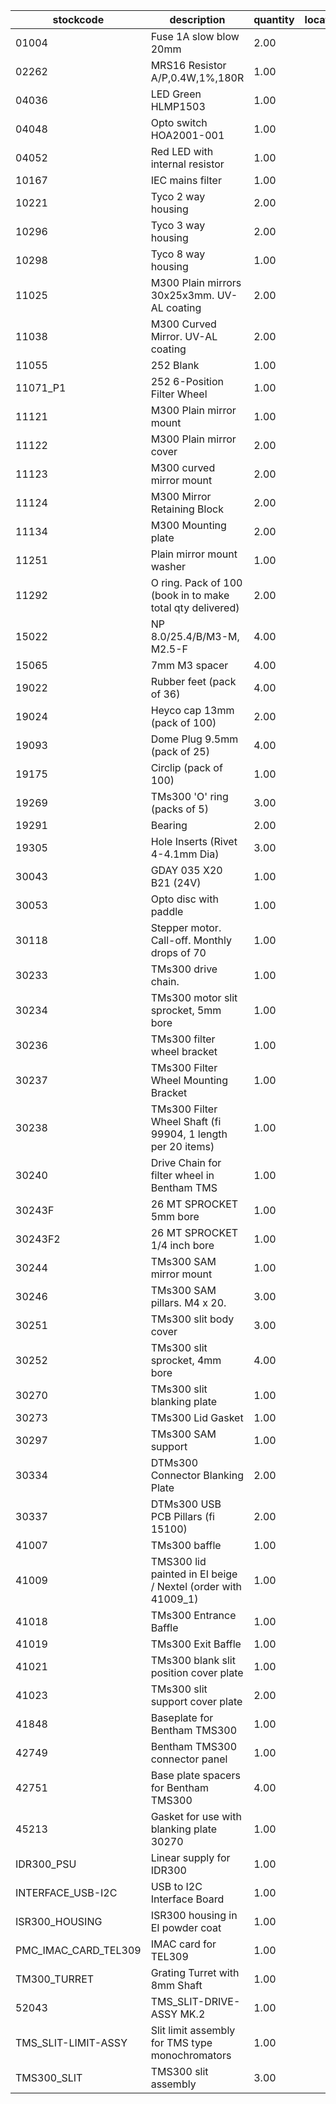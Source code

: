 |stockcode|description|quantity|location|
|---------|-----------|--------|--------|
|01004|Fuse 1A slow blow 20mm|2.00||
|02262|MRS16 Resistor A/P,0.4W,1%,180R|1.00||
|04036|LED Green HLMP1503|1.00||
|04048|Opto switch  HOA2001-001|1.00||
|04052|Red LED with internal resistor|1.00||
|10167|IEC mains filter|1.00||
|10221|Tyco 2 way housing|2.00||
|10296|Tyco 3 way housing|2.00||
|10298|Tyco 8 way housing|1.00||
|11025|M300 Plain mirrors 30x25x3mm.  UV-AL coating|2.00||
|11038|M300 Curved Mirror.  UV-AL coating|2.00||
|11055|252 Blank|1.00||
|11071_P1|252 6-Position Filter Wheel|1.00||
|11121|M300 Plain mirror mount|1.00||
|11122|M300 Plain mirror cover|2.00||
|11123|M300 curved mirror mount|2.00||
|11124|M300 Mirror Retaining Block|2.00||
|11134|M300 Mounting plate|2.00||
|11251|Plain mirror mount washer|1.00||
|11292|O ring. Pack of 100 (book in to make total qty delivered)|2.00||
|15022|NP 8.0/25.4/B/M3-M, M2.5-F|4.00||
|15065|7mm M3 spacer|4.00||
|19022|Rubber feet (pack of 36)|4.00||
|19024|Heyco cap 13mm (pack of 100)|2.00| |
|19093|Dome Plug 9.5mm (pack of 25)|4.00||
|19175|Circlip (pack of 100)|1.00||
|19269|TMs300 'O' ring  (packs of 5)|3.00||
|19291|Bearing|2.00||
|19305|Hole Inserts (Rivet 4-4.1mm Dia)|3.00| |
|30043|GDAY 035 X20 B21 (24V)|1.00||
|30053|Opto disc with paddle|1.00||
|30118|Stepper motor.  Call-off.  Monthly drops of 70|1.00||
|30233|TMs300 drive chain.|1.00||
|30234|TMs300 motor slit sprocket, 5mm bore|1.00||
|30236|TMs300 filter wheel bracket|1.00||
|30237|TMs300 Filter Wheel Mounting Bracket|1.00||
|30238|TMs300 Filter Wheel Shaft (fi 99904, 1 length per 20 items)|1.00||
|30240|Drive Chain for filter wheel in Bentham TMS|1.00||
|30243F|26 MT SPROCKET 5mm bore|1.00||
|30243F2|26 MT SPROCKET 1/4 inch bore|1.00||
|30244|TMs300 SAM mirror mount|1.00||
|30246|TMs300 SAM pillars. M4 x 20.|3.00| |
|30251|TMs300 slit body cover|3.00||
|30252|TMs300 slit sprocket, 4mm bore|4.00||
|30270|TMs300 slit blanking plate|1.00||
|30273|TMs300 Lid Gasket|1.00||
|30297|TMs300 SAM support|1.00||
|30334|DTMs300 Connector Blanking Plate|2.00||
|30337|DTMs300 USB PCB Pillars (fi 15100)|2.00||
|41007|TMs300 baffle|1.00||
|41009|TMS300 lid painted in EI beige / Nextel (order with 41009_1)|1.00||
|41018|TMs300 Entrance Baffle|1.00||
|41019|TMs300 Exit Baffle|1.00||
|41021|TMs300 blank slit position cover plate|1.00||
|41023|TMs300 slit support cover plate|2.00||
|41848|Baseplate for Bentham TMS300|1.00||
|42749|Bentham TMS300 connector panel|1.00||
|42751|Base plate spacers for Bentham TMS300|4.00||
|45213|Gasket for use with blanking plate 30270|1.00||
|IDR300_PSU|Linear supply for IDR300|1.00||
|INTERFACE_USB-I2C|USB to I2C Interface Board|1.00||
|ISR300_HOUSING|ISR300 housing in EI powder coat|1.00||
|PMC_IMAC_CARD_TEL309|IMAC card for TEL309|1.00||
|TM300_TURRET|Grating Turret with 8mm Shaft|1.00||
|52043|TMS_SLIT-DRIVE-ASSY MK.2|1.00||
|TMS_SLIT-LIMIT-ASSY|Slit limit assembly for TMS type monochromators|1.00||
|TMS300_SLIT|TMS300 slit assembly|3.00||
